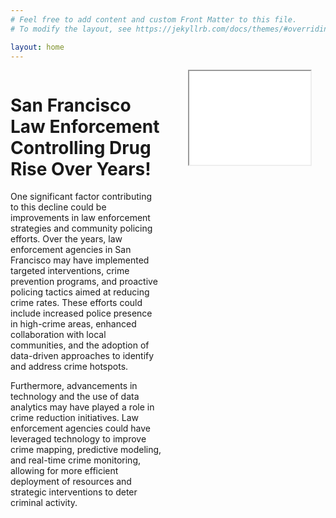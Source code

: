 ```yaml
---
# Feel free to add content and custom Front Matter to this file.
# To modify the layout, see https://jekyllrb.com/docs/themes/#overriding-theme-defaults

layout: home
---
```

<div style="display: flex; justify-content: center; align-items: flex-start;">
    <div style="width: 50%; padding-right: 20px;">
        <h1>San Francisco Law Enforcement Controlling Drug Rise Over Years!</h1>
        <p>One significant factor contributing to this decline could be improvements in law enforcement strategies and community policing efforts. Over the years, law enforcement agencies in San Francisco may have implemented targeted interventions, crime prevention programs, and proactive policing tactics aimed at reducing crime rates. These efforts could include increased police presence in high-crime areas, enhanced collaboration with local communities, and the adoption of data-driven approaches to identify and address crime hotspots.</p>
        <p>Furthermore, advancements in technology and the use of data analytics may have played a role in crime reduction initiatives. Law enforcement agencies could have leveraged technology to improve crime mapping, predictive modeling, and real-time crime monitoring, allowing for more efficient deployment of resources and strategic interventions to deter criminal activity.</p>
    </div>
    <div style="width: 50%;">
        <iframe src="/Notebook.html" style="display: block; margin: 0 auto;" width="80%">
    </div>
</div>

<div style="display: flex; justify-content: center; align-items: flex-start;">
    <div style="width: 50%; padding-right: 20px;">
        <p>Changes in socio-economic conditions and community development programs may have also contributed to the decrease in crime rates. Efforts to address poverty, unemployment, and inequality, as well as investments in education, affordable housing, and social services, can have a positive impact on crime prevention by addressing underlying social determinants of criminal behavior.</p>
    </div>
    <div style="width: 50%;">
        <p>Additional text can be placed here...</p>
    </div>
</div>


